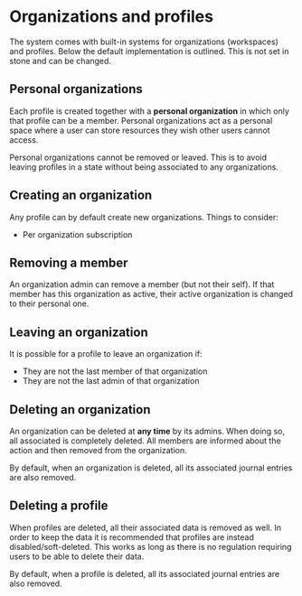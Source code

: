 # Organizations and profiles

The system comes with built-in systems for organizations (workspaces) and
profiles. Below the default implementation is outlined. This is not set in stone
and can be changed.

## Personal organizations

Each profile is created together with a **personal organization** in which only
that profile can be a member. Personal organizations act as a personal space
where a user can store resources they wish other users cannot access.

Personal organizations cannot be removed or leaved. This is to avoid leaving
profiles in a state without being associated to any organizations.

## Creating an organization

Any profile can by default create new organizations. Things to consider:

- Per organization subscription

## Removing a member

An organization admin can remove a member (but not their self). If that member
has this organization as active, their active organization is changed to their
personal one.

## Leaving an organization

It is possible for a profile to leave an organization if:

- They are not the last member of that organization
- They are not the last admin of that organization

## Deleting an organization

An organization can be deleted at **any time** by its admins. When doing so, all
associated is completely deleted. All members are informed about the action and
then removed from the organization.

By default, when an organization is deleted, all its associated journal entries
are also removed.

## Deleting a profile

When profiles are deleted, all their associated data is removed as well. In
order to keep the data it is recommended that profiles are instead
disabled/soft-deleted. This works as long as there is no regulation requiring
users to be able to delete their data.

By default, when a profile is deleted, all its associated journal entries are
also removed.
